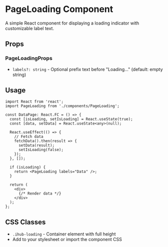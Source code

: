 # PageLoading Component

A simple React component for displaying a loading indicator with customizable label text.

## Props

### PageLoadingProps
- `labels?: string` - Optional prefix text before "Loading..." (default: empty string)

## Usage

```tsx
import React from 'react';
import PageLoading from './components/PageLoading';

const DataPage: React.FC = () => {
  const [isLoading, setIsLoading] = React.useState(true);
  const [data, setData] = React.useState<any>(null);

  React.useEffect(() => {
    // Fetch data
    fetchData().then(result => {
      setData(result);
      setIsLoading(false);
    });
  }, []);

  if (isLoading) {
    return <PageLoading labels="Data" />;
  }

  return (
    <div>
      {/* Render data */}
    </div>
  );
};
```

## CSS Classes
- `.ihub-loading` - Container element with full height
- Add to your stylesheet or import the component CSS